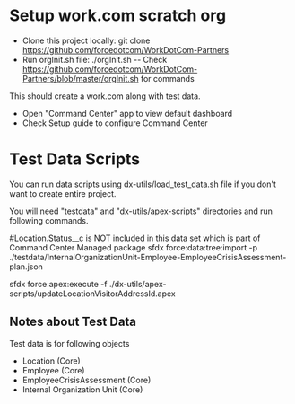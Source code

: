 # Setup work.com scratch org

- Clone this project locally: git clone https://github.com/forcedotcom/WorkDotCom-Partners
- Run orgInit.sh file: ./orgInit.sh
-- Check https://github.com/forcedotcom/WorkDotCom-Partners/blob/master/orgInit.sh for commands

This should create a work.com along with test data.

- Open "Command Center" app to view default dashboard
- Check Setup guide to configure Command Center



# Test Data Scripts

You can run data scripts using dx-utils/load_test_data.sh file if you don't want to create entire project.

You will need "testdata" and "dx-utils/apex-scripts" directories and run following commands.

#Location.Status__c is NOT included in this data set which is part of Command Center Managed package
sfdx force:data:tree:import -p ./testdata/InternalOrganizationUnit-Employee-EmployeeCrisisAssessment-plan.json

sfdx force:apex:execute -f ./dx-utils/apex-scripts/updateLocationVisitorAddressId.apex


## Notes about Test Data

Test data is for following objects
- Location (Core)
- Employee (Core)
- EmployeeCrisisAssessment (Core)
- Internal Organization Unit (Core)
